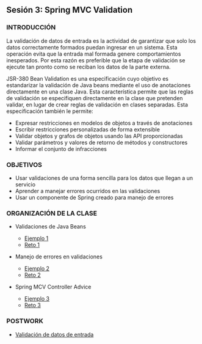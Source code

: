 
## Sesión 3: Spring MVC Validation

### INTRODUCCIÓN
La validación de datos de entrada es la actividad de garantizar que solo los datos correctamente formados puedan ingresar en un sistema. Esta operación evita que la entrada mal formada genere comportamientos inesperados. Por esta razón es preferible que la etapa de validación se ejecute tan pronto como se reciban los datos de la parte externa. 

JSR-380 Bean Validation es una especificación cuyo objetivo es estandarizar la validación de Java beans mediante el uso de anotaciones directamente en una clase Java. Esta característica permite que las reglas de validación se especifiquen directamente en la clase que pretenden validar, en lugar de crear reglas de validación en clases separadas. Esta especificación también le permite:

- Expresar restricciones en modelos de objetos a través de anotaciones
- Escribir restricciones personalizadas de forma extensible
- Validar objetos y grafos de objetos usando las API proporcionadas
- Validar parámetros y valores de retorno de métodos y constructores
- Informar el conjunto de infracciones


### OBJETIVOS
- Usar validaciones de una forma sencilla para los datos que llegan a un servicio
- Aprender a manejar errores ocurridos en las validaciones
- Usar un componente de Spring creado para manejo de errores

### ORGANIZACIÓN DE LA CLASE
- Validaciones de Java Beans
  - [Ejemplo 1](Ejemplo-01)
  - [Reto 1](Reto-01)
  
- Manejo de errores en validaciones
  - [Ejemplo 2](Ejemplo-02)
  - [Reto 2](Reto-02)
  
- Spring MCV Controller Advice
  - [Ejemplo 3](Ejemplo-03)
  - [Reto 3](Reto-03)


### POSTWORK
- [Validación de datos de entrada](Postwork)

